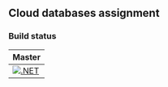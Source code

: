 ## Cloud databases assignment

### Build status
|Master|
|------|
|[![.NET](https://github.com/Luuk2016/cloud-databases-assignment/actions/workflows/dotnet.yml/badge.svg)](https://github.com/Luuk2016/cloud-databases-assignment/actions/workflows/dotnet.yml)|
